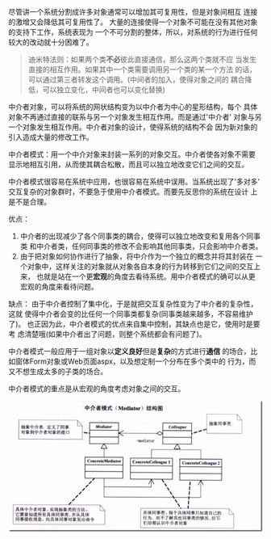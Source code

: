 尽管讲一个系统分割成许多对象通常可以增加其可复用性，但是对象间相互
连接的激增又会降低其可复用性了。
大量的连接使得一个对象不可能在没有其他对象的支持下工作，系统表现为
一个不可分割的整体，所以，对系统的行为进行任何较大的改动就十分困难了。

> 迪米特法则：如果两个类**不必**彼此直接通信，那么这两个类就不应
当发生直接的相互作用。如果其中一个类需要调用另一个类的某一个方法
的话，可以通过第三者转发这个调用。(中间者的加入，使得对象之间的
耦合降低，可以独立变化，中间者也可以变化替换)

中介者对象，可以将系统的网状结构变为以中介者为中心的星形结构，每个
具体对象不再通过直接的联系与另一个对象发生相互作用。而是通过'中介者'
对象与另一个对象发生相互作用。中介者对象的设计，使得系统的结构不会
因为新对象的引入造成大量的修改工作。

中介者模式：用一个中介对象来封装一系列的对象交互。中介者使各对象不需要
显示地相互引用，从而使其耦合松散，而且可以独立地改变它们之间的交互。

中介者模式很容易在系统中应用，也很容易在系统中误用。当系统出现了'多对多'
交互复杂的对象群时，不要急于使用中介者模式。而要先反思你的系统在设计
上是不是合理。

优点：
1. 中介者的出现减少了各个同事类的耦合，使得可以独立地改变和复用各个同事类
和中介者类，任何同事类的修改不会影响其他同事类，只会影响中介者类。
2. 由于把对象如何协作进行了抽象，将中介作为一个独立的概念并将其封装在
一个对象中，这样关注的对象就从对象各自本身的行为转移到它们之间的交互上来，
也就是站在一个更**宏观**的角度去看待系统。用中介者模式的确可以从更
宏观的角度来看待问题。

缺点：
由于中介者控制了集中化，于是就把交互复杂性变为了中介者的复杂性，这就
使得中介者会变的比任何一个同事类都复杂(同事类越来越多，不容易维护了)。
也正因为此，中介者模式的优点来自集中控制，其缺点也是它，使用时是要考
虑清楚哦(如果中介者出了问题，则整个系统都会有问题了)。

中介者模式一般应用于一组对象以**定义良好**但是**复杂**的方式进行**通信**
的场合，比如窗体Form对象或Web页面aspx，以及想定制一个分布在多个类中的
行为，而又不想生成太多的子类的场合。

中介者模式的重点是从宏观的角度考虑对象之间的交互。

![中介者模式](https://github.com/leihenqingze/fodder/blob/master/demo-designpattern/bigtalk-designpattern/c25/mediatorpattern.png?raw=true)